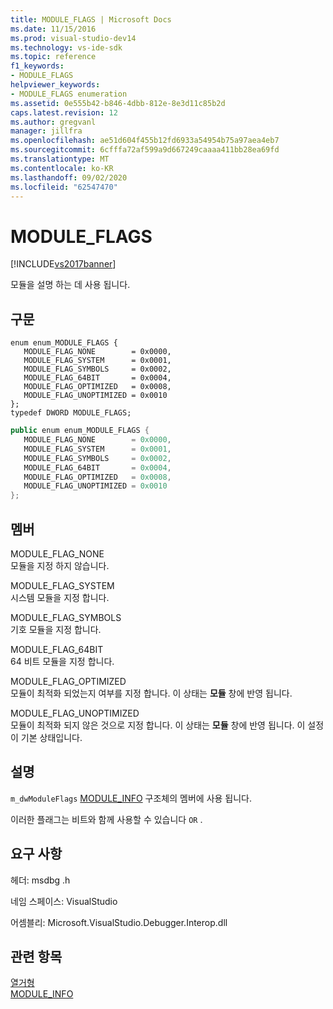 ```yaml
---
title: MODULE_FLAGS | Microsoft Docs
ms.date: 11/15/2016
ms.prod: visual-studio-dev14
ms.technology: vs-ide-sdk
ms.topic: reference
f1_keywords:
- MODULE_FLAGS
helpviewer_keywords:
- MODULE_FLAGS enumeration
ms.assetid: 0e555b42-b846-4dbb-812e-8e3d11c85b2d
caps.latest.revision: 12
ms.author: gregvanl
manager: jillfra
ms.openlocfilehash: ae51d604f455b12fd6933a54954b75a97aea4eb7
ms.sourcegitcommit: 6cfffa72af599a9d667249caaaa411bb28ea69fd
ms.translationtype: MT
ms.contentlocale: ko-KR
ms.lasthandoff: 09/02/2020
ms.locfileid: "62547470"
---
```

# <a name="module_flags"></a>MODULE_FLAGS
[!INCLUDE[vs2017banner](../../../includes/vs2017banner.md)]

모듈을 설명 하는 데 사용 됩니다.  
  
## <a name="syntax"></a>구문  
  
```cpp#  
enum enum_MODULE_FLAGS {   
   MODULE_FLAG_NONE        = 0x0000,  
   MODULE_FLAG_SYSTEM      = 0x0001,  
   MODULE_FLAG_SYMBOLS     = 0x0002,  
   MODULE_FLAG_64BIT       = 0x0004,  
   MODULE_FLAG_OPTIMIZED   = 0x0008,  
   MODULE_FLAG_UNOPTIMIZED = 0x0010  
};  
typedef DWORD MODULE_FLAGS;  
```  
  
```csharp  
public enum enum_MODULE_FLAGS {   
   MODULE_FLAG_NONE        = 0x0000,  
   MODULE_FLAG_SYSTEM      = 0x0001,  
   MODULE_FLAG_SYMBOLS     = 0x0002,  
   MODULE_FLAG_64BIT       = 0x0004,  
   MODULE_FLAG_OPTIMIZED   = 0x0008,  
   MODULE_FLAG_UNOPTIMIZED = 0x0010  
};  
```  
  
## <a name="members"></a>멤버  
 MODULE_FLAG_NONE  
 모듈을 지정 하지 않습니다.  
  
 MODULE_FLAG_SYSTEM  
 시스템 모듈을 지정 합니다.  
  
 MODULE_FLAG_SYMBOLS  
 기호 모듈을 지정 합니다.  
  
 MODULE_FLAG_64BIT  
 64 비트 모듈을 지정 합니다.  
  
 MODULE_FLAG_OPTIMIZED  
 모듈이 최적화 되었는지 여부를 지정 합니다. 이 상태는 **모듈** 창에 반영 됩니다.  
  
 MODULE_FLAG_UNOPTIMIZED  
 모듈이 최적화 되지 않은 것으로 지정 합니다. 이 상태는 **모듈** 창에 반영 됩니다. 이 설정이 기본 상태입니다.  
  
## <a name="remarks"></a>설명  
 `m_dwModuleFlags` [MODULE_INFO](../../../extensibility/debugger/reference/module-info.md) 구조체의 멤버에 사용 됩니다.  
  
 이러한 플래그는 비트와 함께 사용할 수 있습니다 `OR` .  
  
## <a name="requirements"></a>요구 사항  
 헤더: msdbg .h  
  
 네임 스페이스: VisualStudio  
  
 어셈블리: Microsoft.VisualStudio.Debugger.Interop.dll  
  
## <a name="see-also"></a>관련 항목  
 [열거형](../../../extensibility/debugger/reference/enumerations-visual-studio-debugging.md)   
 [MODULE_INFO](../../../extensibility/debugger/reference/module-info.md)
